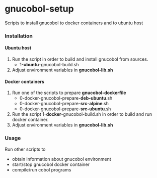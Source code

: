 # gnucobol-setup

Scripts to install gnucobol to docker containers and to ubuntu host

### Installation

#### Ubuntu host
1. Run the script in order to build and install gnucobol from sources.
    * 1-**ubuntu**-gnucobol-build.sh
2. Adjust environment variables in **gnucobol-lib.sh** 

#### Docker containers
1. Run one of the scripts to prepare **gnucobol-dockerfile**
   * 0-docker-gnucobol-prepare-**deb-ubuntu**.sh
   * 0-docker-gnucobol-prepare-**src-alpine**.sh
   * 0-docker-gnucobol-prepare-**src-ubuntu**.sh
2. Run the script 1-**docker**-gnucobol-build.sh in order to build and run docker container. 
3. Adjust environment variables in **gnucobol-lib.sh** 

### Usage 
Run other scripts to 
   * obtain information about gnucobol environment
   * start/stop gnucobol docker container
   * compile/run cobol programs


